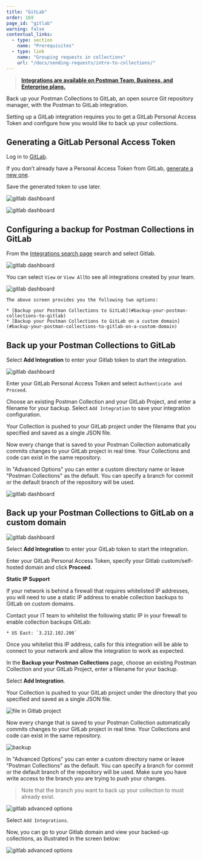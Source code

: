 ```yaml
---
title: "GitLab"
order: 169
page_id: "gitlab"
warning: false
contextual_links:
  - type: section
    name: "Prerequisites"
  - type: link
    name: "Grouping requests in collections"
    url: "/docs/sending-requests/intro-to-collections/"
---
```


> __[Integrations are available on Postman Team, Business, and Enterprise plans.](https://www.postman.com/pricing)__

Back up your Postman Collections to GitLab, an open source Git repository manager, with the Postman to GitLab integration.

Setting up a GitLab integration requires you to get a GitLab Personal Access Token and configure how you would like to back up your collections.

## Generating a GitLab Personal Access Token

Log in to [GitLab](https://gitlab.com/).

If you don’t already have a Personal Access Token from GitLab, [generate a new one](https://gitlab.com/profile/personal_access_tokens).  

Save the generated token to use later.

![gitlab dashboard](https://assets.postman.com/postman-docs/gitlab-create-token.jpg)

![gitlab dashboard](https://assets.postman.com/postman-docs/gitlab-save-token.jpg)

## Configuring a backup for Postman Collections in GitLab

From the [Integrations search page](https://go.postman.co/integrations/browse?category=all) search and select Gitlab.

![gitlab dashboard](https://assets.postman.com/postman-docs/gitlab-search-all-bb.jpg)

You can select `View` or `View All`to see all integrations created by your team.

![gitlab dashboard](https://assets.postman.com/postman-docs/gitlab-add-integration.jpg)

    The above screen provides you the following two options:

    * [Backup your Postman Collections to GitLab](#backup-your-postman-collections-to-gitlab)
    * [Backup your Postman Collections to GitLab on a custom domain](#backup-your-postman-collections-to-gitlab-on-a-custom-domain)

## Back up your Postman Collections to GitLab

Select **Add Integration** to enter your Gitlab token to start the integration.

![gitlab dashboard](https://assets.postman.com/postman-docs/gitlab-backup-collection-authenticate.jpg)

Enter your GitLab Personal Access Token and select `Authenticate and Proceed`.

Choose an existing Postman Collection and your GitLab Project, and enter a filename for your backup. Select `Add Integration` to save your integration configuration.

Your Collection is pushed to your GitLab project under the filename that you specified and saved as a single JSON file.

  Now every change that is saved to your Postman Collection automatically commits changes to your GitLab project in real time. Your Collections and code can exist in the same repository.

  In "Advanced Options" you can enter a custom directory name or leave "Postman Collections" as the default. You can specify a branch for commit or the default branch of the repository will be used.

  ![gitlab dashboard](https://assets.postman.com/postman-docs/gitlab-backup-collection-configuration.jpg)

## Back up your Postman Collections to GitLab on a custom domain

![gitlab dashboard](https://assets.postman.com/postman-docs/gitlab-backup-custom-domain.jpg)

Select **Add Integration** to enter your GitLab token to start the integration.

Enter your GitLab Personal Access Token, specify your Gitlab custom/self-hosted domain and click **Proceed**.

**Static IP Support**

  If your network is behind a firewall that requires whitelisted IP addresses, you will need to use a static IP address to enable collection backups to GitLab on custom domains.

  Contact your IT team to whitelist the following static IP in your firewall to enable collection backups GitLab:

    * US East: `3.212.102.200`

  Once you whitelist this IP address, calls for this integration will be able to connect to your network and allow the integration to work as expected.

In the **Backup your Postman Collections** page, choose an existing Postman Collection and your GitLab Project, enter a filename for your backup.

Select **Add Integration**.

Your Collection is pushed to your GitLab project under the directory that you specified and saved as a single JSON file.

<img src="https://assets.postman.com/postman-docs/Gitlab_CustomDomain_Collection1_gray2.png" alt="file in Gitlab project">

Now every change that is saved to your Postman Collection automatically commits changes to your GitLab project in real time. Your Collections and code can exist in the same repository.

<img src="https://assets.postman.com/postman-docs/WS-integrations-gitlab-backupPostToken2_gray2.png" alt="backup">

In "Advanced Options" you can enter a custom directory name or leave "Postman Collections" as the default. You can specify a branch for commit or the default branch of the repository will be used. Make sure you have write access to the branch you are trying to push your changes.

> Note that the branch you want to back up your collection to must already exist.

<img src="https://assets.postman.com/postman-docs/integrations-gitlab-advOptions1_gray2.png" alt="gitlab advanced options">

Select `Add Integrations`.

Now, you can go to your Gitlab domain and view your backed-up collections, as illustrated in the screen below:

<img src="https://assets.postman.com/postman-docs/Gitlab_repo1_gray2.png" alt="gitlab advanced options">
